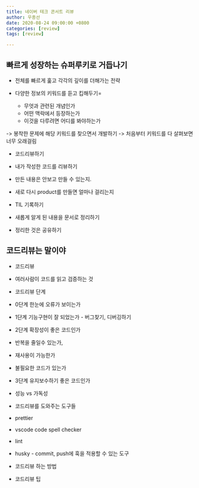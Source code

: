 ```yaml
---
title: 네이버 테크 콘서트 리뷰
author: 우종선
date: 2020-08-24 09:00:00 +0800
categories: [review]
tags: [review]

---
```



## 빠르게 성장하는 슈퍼루키로 거듭나기

- 전체를 빠르게 훑고 각각의 깊이를 더해가는 전략

- 다양한 정보의 키워드를 듣고 킵해두기=
  - 무엇과 관련된 개념인가
  - 어떤 맥락에서 등장하는가
  - 이것을 다루려면 어디를 봐야하는가

-> 봉착한 문제에 해당 키워드를 찾으면서 개발하기
-> 처음부터 키워드를 다 살펴보면 너무 오래걸림

- 코드리뷰하기
 - 내가 작성한 코드를 리뷰하기
 - 만든 내용은 안보고 만들 수 있는지.
 - 새로 다시 product를 만들면 얼마나 걸리는지

- TIL 기록하기 
 - 새롭게 알게 된 내용을 문서로 정리하기
 - 정리한 것은 공유하기


## 코드리뷰는 말이야

- 코드리뷰
 - 여러사람이 코드를 읽고 검증하는 것

- 코드리뷰 단계
 - 0단계 한눈에 오류가 보이는가
 - 1단계 기능구현이 잘 되었는가 - 버그찾기, 디버깅하기
 - 2단계 확장성이 좋은 코드인가
  - 반복을 줄일수 있는가,
  - 재사용이 가능한가
  - 불필요한 코드가 있는가
 - 3단계 유지보수하기 좋은 코드인가
  - 성능 vs 가독성

- 코드리뷰를 도와주는 도구들
 - prettier
 - vscode code spell checker
 - lint
 - husky - commit, push에 훅을 적용할 수 있는 도구


- 코드리뷰 하는 방법

- 코드리뷰 팁
